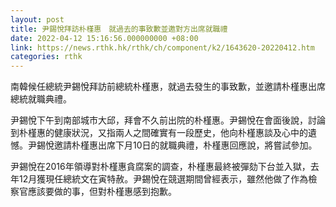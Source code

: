 ```yaml
---
layout: post
title: 尹錫悅拜訪朴槿惠　就過去的事致歉並邀對方出席就職禮
date: 2022-04-12 15:16:56.000000000 +08:00
link: https://news.rthk.hk/rthk/ch/component/k2/1643620-20220412.htm
categories: rthk
---
```


南韓候任總統尹錫悅拜訪前總統朴槿惠，就過去發生的事致歉，並邀請朴槿惠出席總統就職典禮。

尹錫悅下午到南部城市大邱，拜會不久前出院的朴槿惠。尹錫悅在會面後說，討論到朴槿惠的健康狀況，又指兩人之間確實有一段歷史，他向朴槿惠談及心中的遺憾。尹錫悅邀請朴槿惠出席下月10日的就職典禮，朴槿惠回應說，將嘗試參加。

尹錫悅在2016年領導對朴槿惠貪腐案的調查，朴槿惠最終被彈劾下台並入獄，去年12月獲現任總統文在寅特赦。尹錫悅在競選期間曾經表示，雖然他做了作為檢察官應該要做的事，但對朴槿惠感到抱歉。
